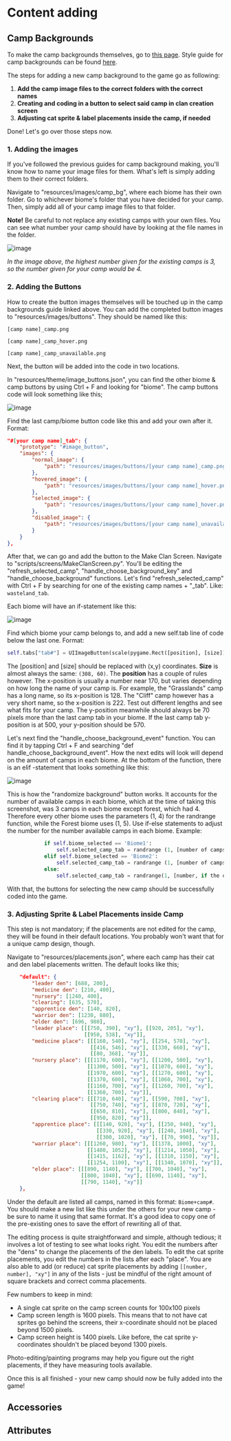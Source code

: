 # Content adding

## Camp Backgrounds
To make the camp backgrounds themselves, go to [this page](https://github.com/ClanGenOfficial/clangen/wiki/%5BArt%5D-%E2%80%90-Basic#camp-bgs). Style guide for camp backgrounds can be found [here](https://github.com/ClanGenOfficial/clangen/wiki/%5BArt%5D-%E2%80%90-Style-Guides#camp-bgs-style-guide).

The steps for adding a new camp background to the game go as following:
1. **Add the camp image files to the correct folders with the correct names**
2. **Creating and coding in a button to select said camp in clan creation screen**
3. **Adjusting cat sprite & label placements inside the camp, if needed**

Done! Let's go over those steps now.

### 1. Adding the images

If you've followed the previous guides for camp background making, you'll know how to name your image files for them. What's left is simply adding them to their correct folders.

Navigate to "resources/images/camp_bg", where each biome has their own folder. Go to whichever biome's folder that you have decided for your camp.
Then, simply add all of your camp image files to that folder.

**Note!** Be careful to not replace any existing camps with your own files. You can see what number your camp should have by looking at the file names in the folder.

![image](https://github.com/ClanGenOfficial/clangen/assets/54122046/36d58d49-ee01-493f-882c-f2af743aff60)

_In the image above, the highest number given for the existing camps is 3, so the number given for your camp would be 4._

### 2. Adding the Buttons

How to create the button images themselves will be touched up in the camp backgrounds guide linked above. You can add the completed button images to "resources/images/buttons". They should be named like this:

`[camp name]_camp.png`

`[camp name]_camp_hover.png`

`[camp name]_camp_unavailable.png`

Next, the button will be added into the code in two locations.

In "resources/theme/image_buttons.json", you can find the other biome & camp buttons by using Ctrl + F and looking for "biome". The camp buttons code will look something like this;

![image](https://github.com/ClanGenOfficial/clangen/assets/54122046/d5be8704-9d4a-4140-9371-504408b52c5d)

Find the last camp/biome button code like this and add your own after it.
Format:

```json
"#[your camp name]_tab": {
    "prototype": "#image_button",
    "images": {
        "normal_image": {
            "path": "resources/images/buttons/[your camp name]_camp.png"
        },
        "hovered_image": {
            "path": "resources/images/buttons/[your camp name]_hover.png"
        },
        "selected_image": {
            "path": "resources/images/buttons/[your camp name]_hover.png"
        },
        "disabled_image": {
            "path": "resources/images/buttons/[your camp name]_unavailable.png"
        }
    }
},
```

After that, we can go and add the button to the Make Clan Screen. Navigate to "scripts/screens/MakeClanScreen.py". You'll be editing the "refresh_selected_camp", "handle_choose_background_key" and "handle_choose_background" functions. Let's find "refresh_selected_camp" with Ctrl + F by searching for one of the existing camp names + "_tab". Like: `wasteland_tab`.

Each biome will have an if-statement like this:

![image](https://github.com/ClanGenOfficial/clangen/assets/54122046/7fc5a1f1-7b7a-4da5-a9ee-9569c5c2e8be)

Find which biome your camp belongs to, and add a new self.tab line of code below the last one. Format:

```py
self.tabs["tab#"] = UIImageButton(scale(pygame.Rect([position], [size])), "", object_id="#[your camp name]_tab", manager=MANAGER)
```

The [position] and [size] should be replaced with (x,y) coordinates. **Size** is almost always the same: `(308, 60)`. The **position** has a couple of rules however. The x-position is usually a number near 170, but varies depending on how long the name of your camp is. For example, the "Grasslands" camp has a long name, so its x-position is 128. The "Cliff" camp however has a very short name, so the x-position is 222. Test out different lengths and see what fits for your camp. The y-position meanwhile should always be 70 pixels more than the last camp tab in your biome. If the last camp tab y-position is at 500, your y-position should be 570.

Let's next find the "handle_choose_background_event" function. You can find it by tapping Ctrl + F and searching "def handle_choose_background_event". How the next edits will look will depend on the amount of camps in each biome. At the bottom of the function, there is an elif -statement that looks something like this:

![image](https://github.com/ClanGenOfficial/clangen/assets/54122046/1af89cd6-2694-4e60-ae53-e75235e44240)

This is how the "randomize background" button works. It accounts for the number of available camps in each biome, which at the time of taking this screenshot, was 3 camps in each biome except forest, which had 4. Therefore every other biome uses the parameters (1, 4) for the randrange function, while the Forest biome uses (1, 5). Use if-else statements to adjust the number for the number available camps in each biome. Example:

```py
            if self.biome_selected == 'Biome1':
                self.selected_camp_tab = randrange (1, [number of camps in Biome1] + 1)
            elif self.biome_selected == 'Biome2':
                self.selected_camp_tab = randrange (1, [number of camps in Biome2] + 1)
            else:
                self.selected_camp_tab = randrange(1, [number, if the other biomes have the same number of camps] + 1)
```

With that, the buttons for selecting the new camp should be successfully coded into the game.

### 3. Adjusting Sprite & Label Placements inside Camp
This step is not mandatory; if the placements are not edited for the camp, they will be found in their default locations. You probably won't want that for a unique camp design, though.

Navigate to "resources/placements.json", where each camp has their cat and den label placements written. The default looks like this;

```json
    "default": {
        "leader den": [688, 200],
        "medicine den": [210, 400],
        "nursery": [1240, 400],
        "clearing": [635, 570],
        "apprentice den": [140, 820],
        "warrior den": [1230, 880],
        "elder den": [696, 980],
        "leader place": [[[750, 390], "xy"], [[920, 205], "xy"],
                         [[950, 538], "xy"]],
        "medicine place": [[[160, 540], "xy"], [[254, 570], "xy"],
                           [[416, 546], "xy"], [[330, 660], "xy"],
                           [[80, 368], "xy"]],
        "nursery place": [[[1170, 600], "xy"], [[1200, 500], "xy"],
                          [[1300, 500], "xy"], [[1070, 600], "xy"],
                          [[1970, 600], "xy"], [[1270, 600], "xy"],
                          [[1370, 600], "xy"], [[1060, 700], "xy"],
                          [[1160, 700], "xy"], [[1260, 700], "xy"],
                          [[1360, 700], "xy"]],
        "clearing place": [[[710, 640], "xy"], [[590, 700], "xy"],
                           [[750, 740], "xy"], [[870, 720], "xy"],
                           [[650, 810], "xy"], [[800, 840], "xy"],
                           [[950, 820], "xy"]],
        "apprentice place": [[[140, 920], "xy"], [[250, 940], "xy"],
                             [[330, 920], "xy"], [[240, 1040], "xy"],
                             [[300, 1020], "xy"], [[70, 990], "xy"]],
        "warrior place": [[[1260, 980], "xy"], [[1378, 1000], "xy"],
                          [[1480, 1052], "xy"], [[1214, 1050], "xy"],
                          [[1415, 1162], "xy"], [[1310, 1150], "xy"],
                          [[1254, 1100], "xy"], [[1340, 1070], "xy"]],
        "elder place": [[[890, 1140], "xy"], [[700, 1040], "xy"],
                        [[800, 1040], "xy"], [[690, 1140], "xy"],
                        [[790, 1140], "xy"]]
    },
```

Under the default are listed all camps, named in this format: `Biome+camp#`. You should make a new list like this under the others for your new camp - be sure to name it using that same format. It's a good idea to copy one of the pre-existing ones to save the effort of rewriting all of that.

The editing process is quite straightforward and simple, although tedious; it involves a lot of testing to see what looks right. You edit the numbers after the "dens" to change the placements of the den labels. To edit the cat sprite placements, you edit the numbers in the lists after each "place". You are also able to add (or reduce) cat sprite placements by adding `[[number, number], "xy"]` in any of the lists - just be mindful of the right amount of square brackets and correct comma placements.

Few numbers to keep in mind:
- A single cat sprite on the camp screen counts for 100x100 pixels
- Camp screen length is 1600 pixels. This means that to not have cat sprites go behind the screens, their x-coordinate should not be placed beyond 1500 pixels.
- Camp screen height is 1400 pixels. Like before, the cat sprite y-coordinates shouldn't be placed beyond 1300 pixels.

Photo-editing/painting programs may help you figure out the right placements, if they have measuring tools available.

Once this is all finished - your new camp should now be fully added into the game!

## Accessories

## Attributes